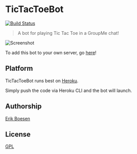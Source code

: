 # TicTacToeBot
[![Build Status](https://travis-ci.org/ErikBoesen/TicTacToeBot.svg?branch=master)](https://travis-ci.org/ErikBoesen/TicTacToeBot)

> A bot for playing Tic Tac Toe in a GroupMe chat!

![Screenshot](screenshot.png)

To add this bot to your own server, go [here](https://mebotsco.her)!

## Platform
TicTacToeBot runs best on [Heroku](https://heroku.com).

Simply push the code via Heroku CLI and the bot will launch.

## Authorship
[Erik Boesen](https://github.com/ErikBoesen)

## License
[GPL](LICENSE)

